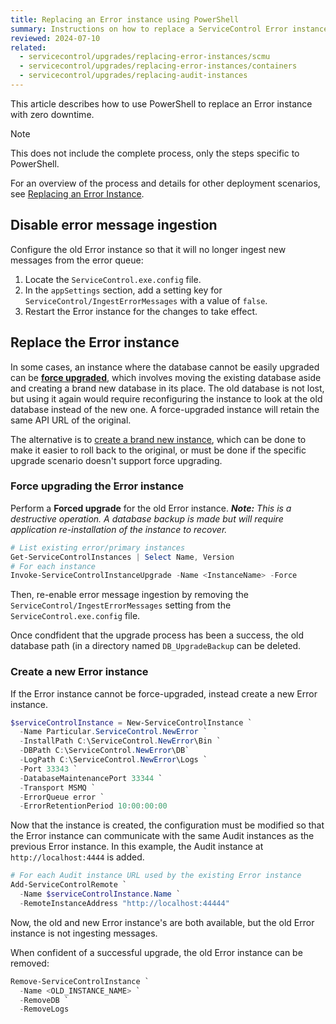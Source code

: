 ```yaml
---
title: Replacing an Error instance using PowerShell
summary: Instructions on how to replace a ServiceControl Error instance with zero downtime
reviewed: 2024-07-10
related:
  - servicecontrol/upgrades/replacing-error-instances/scmu
  - servicecontrol/upgrades/replacing-error-instances/containers
  - servicecontrol/upgrades/replacing-audit-instances
---
```


This article describes how to use PowerShell to replace an Error instance with zero downtime.

> [!NOTE]
> This does not include the complete process, only the steps specific to PowerShell.
>
> For an overview of the process and details for other deployment scenarios, see [Replacing an Error Instance](/servicecontrol/upgrades/replacing-error-instances/).

## Disable error message ingestion

Configure the old Error instance so that it will no longer ingest new messages from the error queue:

1. Locate the `ServiceControl.exe.config` file.
2. In the `appSettings` section, add a setting key for `ServiceControl/IngestErrorMessages` with a value of `false`.
3. Restart the Error instance for the changes to take effect.

## Replace the Error instance

In some cases, an instance where the database cannot be easily upgraded can be [**force upgraded**](#replace-the-error-instance-force-upgrading-the-error-instance), which involves moving the existing database aside and creating a brand new database in its place. The old database is not lost, but using it again would require reconfiguring the instance to look at the old database instead of the new one. A force-upgraded instance will retain the same API URL of the original.

The alternative is to [create a brand new instance](#replace-the-error-instance-create-a-new-error-instance), which can be done to make it easier to roll back to the original, or must be done if the specific upgrade scenario doesn't support force upgrading.

### Force upgrading the Error instance

Perform a **Forced upgrade** for the old Error instance. _**Note:** This is a destructive operation. A database backup is made but will require application re-installation of the instance to recover._

```ps1
# List existing error/primary instances
Get-ServiceControlInstances | Select Name, Version
# For each instance
Invoke-ServiceControlInstanceUpgrade -Name <InstanceName> -Force
```

Then, re-enable error message ingestion by removing the `ServiceControl/IngestErrorMessages` setting from the `ServiceControl.exe.config` file.

Once condfident that the upgrade process has been a success, the old database path (in a directory named `DB_UpgradeBackup` can be deleted.

### Create a new Error instance

If the Error instance cannot be force-upgraded, instead create a new Error instance.

```ps1
$serviceControlInstance = New-ServiceControlInstance `
  -Name Particular.ServiceControl.NewError `
  -InstallPath C:\ServiceControl.NewError\Bin `
  -DBPath C:\ServiceControl.NewError\DB`
  -LogPath C:\ServiceControl.NewError\Logs `
  -Port 33343 `
  -DatabaseMaintenancePort 33344 `
  -Transport MSMQ `
  -ErrorQueue error `
  -ErrorRetentionPeriod 10:00:00:00
```

Now that the instance is created, the configuration must be modified so that the Error instance can communicate with the same Audit instances as the previous Error instance. In this example, the Audit instance at `http://localhost:4444` is added.

```ps1
# For each Audit instance URL used by the existing Error instance
Add-ServiceControlRemote `
  -Name $serviceControlInstance.Name `
  -RemoteInstanceAddress "http://localhost:44444"
```

Now, the old and new Error instance's are both available, but the old Error instance is not ingesting messages.

When confident of a successful upgrade, the old Error instance can be removed:

```ps1
Remove-ServiceControlInstance `
  -Name <OLD_INSTANCE_NAME> `
  -RemoveDB `
  -RemoveLogs
```